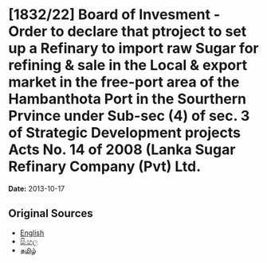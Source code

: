 # [1832/22] Board of Invesment - Order to declare that ptroject to set up a Refinary to import raw Sugar for refining & sale in the Local & export market in the free-port area of the Hambanthota Port in the Sourthern Prvince under Sub-sec (4) of sec. 3 of Strategic Development projects Acts No. 14 of 2008 (Lanka Sugar Refinary Company (Pvt) Ltd.

**Date:** 2013-10-17

## Original Sources

- [English](https://documents.gov.lk/view/extra-gazettes/2013/10/1832-22_E.pdf)
- [සිංහල](https://documents.gov.lk/view/extra-gazettes/2013/10/1832-22_S.pdf)
- [தமிழ்](https://documents.gov.lk/view/extra-gazettes/2013/10/1832-22_T.pdf)

